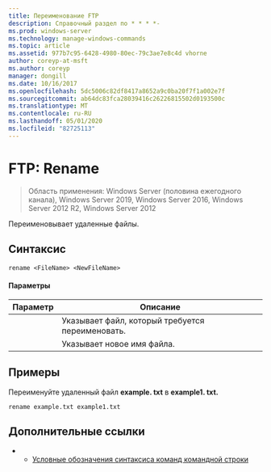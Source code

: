 ```yaml
---
title: Переименование FTP
description: Справочный раздел по * * * *-
ms.prod: windows-server
ms.technology: manage-windows-commands
ms.topic: article
ms.assetid: 977b7c95-6428-4980-80ec-79c3ae7e8c4d vhorne
author: coreyp-at-msft
ms.author: coreyp
manager: dongill
ms.date: 10/16/2017
ms.openlocfilehash: 5dc5006c82df8417a8652a9c0ba20f7f1a002e7f
ms.sourcegitcommit: ab64dc83fca28039416c26226815502d0193500c
ms.translationtype: MT
ms.contentlocale: ru-RU
ms.lasthandoff: 05/01/2020
ms.locfileid: "82725113"
---
```

# <a name="ftp-rename"></a>FTP: Rename

> Область применения: Windows Server (половина ежегодного канала), Windows Server 2019, Windows Server 2016, Windows Server 2012 R2, Windows Server 2012

Переименовывает удаленные файлы.   
## <a name="syntax"></a>Синтаксис  
```  
rename <FileName> <NewFileName>  
```  
#### <a name="parameters"></a>Параметры  

|   Параметр   |                 Описание                 |
|---------------|---------------------------------------------|
|  <FileName>   | Указывает файл, который требуется переименовать. |
| <NewFileName> |        Указывает новое имя файла.         |

## <a name="examples"></a>Примеры  
Переименуйте удаленный файл **example. txt** в **example1. txt.**  
```  
rename example.txt example1.txt  
```  
## <a name="additional-references"></a>Дополнительные ссылки  
-   - [Условные обозначения синтаксиса команд командной строки](command-line-syntax-key.md)  
